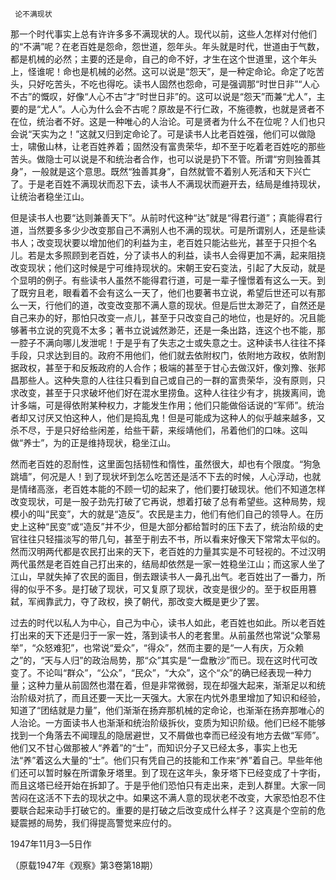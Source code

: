      论不满现状 

   那一个时代事实上总有许许多多不满现状的人。现代以前，这些人怎样对付他们的“不满”呢？在老百姓是怨命，怨世道，怨年头。年头就是时代，世道由于气数，都是机械的必然；主要的还是命，自己的命不好，才生在这个世道里，这个年头上，怪谁呢！命也是机械的必然。这可以说是“怨天”，是一种定命论。命定了吃苦头，只好吃苦头，不吃也得吃。读书人固然也怨命，可是强调那“时世日非”“人心不古”的慨叹，好像“人心不古”才“时世日非”的。这可以说是“怨天”而兼“尤人”，主要的是“尤人”。人心为什么会不古呢？原故是不行仁政，不施德教，也就是贤者不在位，统治者不好。这是一种唯心的人治论。可是贤者为什么不在位呢？人们也只会说“天实为之！”这就又归到定命论了。可是读书人比老百姓强，他们可以做隐士，啸傲山林，让老百姓养着；固然没有富贵荣华，却不至于吃着老百姓吃的那些苦头。做隐士可以说是不和统治者合作，也可以说是扔下不管。所谓“穷则独善其身”，一般就是这个意思。既然“独善其身”，自然就管不着别人死活和天下兴亡了。于是老百姓不满现状而忍下去，读书人不满现状而避开去，结局是维持现状，让统治者稳坐江山。 

   但是读书人也要“达则兼善天下”。从前时代这种“达”就是“得君行道”；真能得君行道，当然要多多少少改变那自己不满别人也不满的现状。可是所谓别人，还是些读书人；改变现状要以增加他们的利益为主，老百姓只能沾些光，甚至于只担个名儿。若是太多照顾到老百姓，分了读书人的利益，读书人会得更加不满，起来阻挠改变现状；他们这时候是宁可维持现状的。宋朝王安石变法，引起了大反动，就是个显明的例子。有些读书人虽然不能得君行道，可是一辈子憧憬着有这么一天。到了既穷且老，眼看着不会有这么一天了，他们也要著书立说，希望后世还可以有那么一天，行他们的道，改变改变那不满人意的现状。但是后世太渺茫了，自然还是自己来办的好，那怕只改变一点儿，甚至于只改变自己的地位，也是好的。况且能够著书立说的究竟不太多；著书立说诚然渺茫，还是一条出路，连这个也不能，那一腔子不满向哪儿发泄呢！于是乎有了失志之士或失意之士。这种读书人往往不择手段，只求达到目的。政府不用他们，他们就去依附权门，依附地方政权，依附割据政权，甚至于和反叛政府的人合作；极端的甚至于甘心去做汉奸，像刘豫、张邦昌那些人。这种失意的人往往只看到自己或自己的一群的富贵荣华，没有原则，只求改变，甚至于只求破坏他们好在混水里捞鱼。这种人往往少有才，挑拨离间，诡计多端，可是得依附某种权力，才能发生作用；他们只能做俗话说的“军师”。统治者却又讨厌又怕这种人，他们是捣乱鬼！但是可能成为这种人的似乎越来越多，又杀不尽，于是只好给些闲差，给些干薪，来绥靖他们，吊着他们的口味。这叫做“养士”，为的正是维持现状，稳坐江山。 

   然而老百姓的忍耐性，这里面包括韧性和惰性，虽然很大，却也有个限度。“狗急跳墙”，何况是人！到了现状坏到怎么吃苦还是活不下去的时候，人心浮动，也就是情绪高涨，老百姓本能的不顾一切的起来了，他们要打破现状。他们不知道怎样改变现状，可是一股子劲先打破了它再说，想着打破了总有希望些。这种局势，规模小的叫“民变”，大的就是“造反”。农民是主力，他们有他们自己的领导人。在历史上这种“民变”或“造反”并不少，但是大部分都给暂时的压下去了，统治阶级的史官往往只轻描淡写的带几句，甚至于削去不书，所以看来好像天下常常太平似的。然而汉明两代都是农民打出来的天下，老百姓的力量其实是不可轻视的。不过汉明两代虽然是老百姓自己打出来的，结局却依然是一家一姓稳坐江山；而这家人坐了江山，早就失掉了农民的面目，倒去跟读书人一鼻孔出气。老百姓出了一番力，所得的似乎不多。是打破了现状，可又复原了现状，改变是很少的。至于权臣用篡弑，军阀靠武力，夺了政权，换了朝代，那改变大概是更少了罢。 

   过去的时代以私人为中心，自己为中心，读书人如此，老百姓也如此。所以老百姓打出来的天下还是归于一家一姓，落到读书人的老套里。从前虽然也常说“众擎易举”，“众怒难犯”，也常说“爱众”，“得众”，然而主要的是“一人有庆，万众赖之”的，“天与人归”的政治局势，那“众”其实是“一盘散沙”而已。现在这时代可改变了。不论叫“群众”，“公众”，“民众”，“大众”，这个“众”的确已经表现一种力量；这种力量从前固然也潜在着，但是非常微弱，现在却强大起来，渐渐足以和统治阶级对抗了，而且还要一天比一天强大。大家在内忧外患里增加了知识和经验，知道了“团结就是力量”，他们渐渐在扬弃那机械的定命论，也渐渐在扬弃那唯心的人治论。一方面读书人也渐渐和统治阶级拆伙，变质为知识阶级。他们已经不能够找到一个角落去不闻理乱的隐居避世，又不屑做也幸而已经没有地方去做“军师”。他们又不甘心做那被人“养着”的“士”，而知识分子又已经太多，事实上也无法“养”着这么大量的“士”。他们只有凭自己的技能和工作来“养”着自己。早些年他们还可以暂时躲在所谓象牙塔里。到了现在这年头，象牙塔下已经变成了十字街，而且这塔已经开始在拆卸了。于是乎他们恐怕只有走出来，走到人群里。大家一同苦闷在这活不下去的现状之中。如果这不满人意的现状老不改变，大家恐怕忍不住要联合起来动手打破它的。重要的是打破之后改变成什么样子？这真是个空前的危疑震撼的局势，我们得提高警觉来应付的。 

   1947年11月3—5日作 

   （原载1947年《观察》第3卷第18期） 

